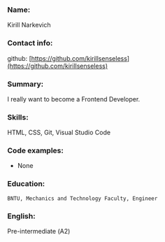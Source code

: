### Name: 
Kirill Narkevich

### Contact info:
github:  [https://github.com/kirillsenseless](https://github.com/kirillsenseless)
    
### Summary: 
I really want to become a Frontend Developer.

### Skills:
HTML, CSS, Git, Visual Studio Code

### Code examples:
* None 

### Education:
    BNTU, Mechanics and Technology Faculty, Engineer 

### English:
   Pre-intermediate (А2)
